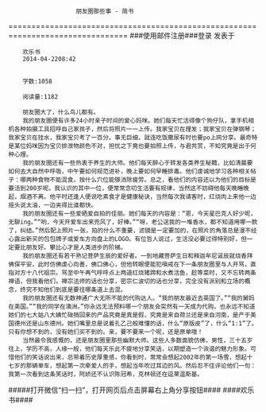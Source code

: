                        朋友圈那些事 - 简书
================================================================================
###使用邮件注册###登录        发表于


        
        欢乐书
        2014-04-2208:42


        字数:1058

        阅读量:1182

        朋友圈大了，什么鸟儿都有。
        我的朋友圈便有许多24小时亲子时间的爱心妈咪。她们每天忙活得像个狗仔队，拿手机相机各种拍摄工具招呼自己家孩子，然后将照片一一上传。我家宝贝在理发；我家宝贝在弹钢琴；我家宝贝在挂水，我家宝贝考了一百分。事无巨细，就连吃饭撒尿有时也要po上网分享。最奇特是某位妈咪因为宝贝排泄物颜色不对，担忧之下竟也要拍照上传，与君共赏，不知究竟是出于何种心理。
        我的朋友圈还有一些热衷于养生的大师。他们每天醉心于转发各类养生秘籍，比如清晨要如何去大自然中呼吸，中午要如何规范进补，晚上要如何早睡排毒。他们虔诚地学习各种相关帖子：哪两种食物不能混食，按什么穴位能够消除疲劳。总之，看他们的内容还以为他们的目标是要活到200岁呢。我认识的其中一位，便常常念叨生活要有规律，当然这不妨碍他每天晚睡晚起，烟酒不离。他平时还逢人便说吃素食才是健康秘诀，当然每次我请客时，红烧肉上来他一边摇头说太油，一边夹得比谁都快。
        我的朋友圈还有一些爱晒爱自拍的佳丽。她们每天的内容是：“恩，今天星巴克人好少呢，无聊ing。”“哟，今天开爱车出来兜风了，好棒。”“呀，老公送我的一堆香水，都不知道用哪一款了，纠结。”然后配上照片一张，拍的什么不重要，滤镜是一定要加的，在照片的角落总是漫不经心露出新买的包包牌子或爱车方向盘上的LOGO。有位哲人说过，生活没必要过得特别好，但一定要比朋友好。攀比心才是人类进步的阶梯。
        我的朋友圈还有若干熟记菩萨生辰的爱好者。一到地藏菩萨生日和释迦牟尼诞辰就烧香拜佛保平安，此时仿佛虔心向善，佛口佛心，但他转眼便能犯嗔戒在下一条朋友圈里与人开骂，直指对方十八代祖宗。骂至中午再气呼呼点上两道红烧猪蹄和水煮活鱼，趁等菜时，又不忘转两条禅语，但我看他们，禅宗法师的话也分享，密宗仁波切的话也分享，完全没有派别和立场的概念，终究不知他们到底是要往哪条道上去混。
        我的朋友圈还有无数神通广大无所不能的代购达人。“我的朋友最近去英国了。”“我的舅妈在美国。”“我的同学在澳洲。”你永远无法预料哪一个朋友会突然有一天成为代购，也永远不知道她们的七大姑八大姨忙碌捎回来的产品究竟是真是假，究竟是来自荷兰还是来自河南，是产于美国德州还是山东德州。她们嘴里总是说着孔乙己般难懂的话，什么“原版皮”了，什么“1:1”了。只有你想不到的，没有她们买不到的。亲，要不要来一个呢，还是原单哦！
        当然最令我感慨的，还是朋友圈里那些幽默大师。这些人多数面貌仿佛，男性，三十五岁往上，学历不高，人缘一般，他们每天乐此不疲地分享笑话，以期塑造一个诙谐的魅力形象。可惜他们的笑话说出来，总带着历史厚重感，你看到时，常常会想起2002年的第一场雪，想起十七岁的那辆单车，想起第一次牵爱人的手，想起当年吹过耳边的风。然后忍不住评论他们一句：我第一次看到这条笑话时，阿娇还不认识陈冠希，克林顿还在逗莱温斯基。
#####打开微信“扫一扫”，打开网页后点击屏幕右上角分享按钮####
        ####欢乐书####
      